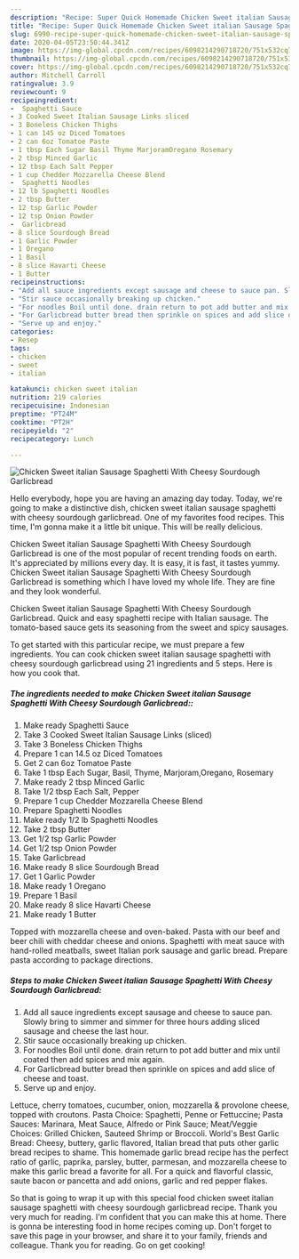 ```yaml
---
description: "Recipe: Super Quick Homemade Chicken Sweet italian Sausage Spaghetti With Cheesy Sourdough Garlicbread"
title: "Recipe: Super Quick Homemade Chicken Sweet italian Sausage Spaghetti With Cheesy Sourdough Garlicbread"
slug: 6990-recipe-super-quick-homemade-chicken-sweet-italian-sausage-spaghetti-with-cheesy-sourdough-garlicbread
date: 2020-04-05T23:50:44.341Z
image: https://img-global.cpcdn.com/recipes/6098214290718720/751x532cq70/chicken-sweet-italian-sausage-spaghetti-with-cheesy-sourdough-garlicbread-recipe-main-photo.jpg
thumbnail: https://img-global.cpcdn.com/recipes/6098214290718720/751x532cq70/chicken-sweet-italian-sausage-spaghetti-with-cheesy-sourdough-garlicbread-recipe-main-photo.jpg
cover: https://img-global.cpcdn.com/recipes/6098214290718720/751x532cq70/chicken-sweet-italian-sausage-spaghetti-with-cheesy-sourdough-garlicbread-recipe-main-photo.jpg
author: Mitchell Carroll
ratingvalue: 3.9
reviewcount: 9
recipeingredient:
-  Spaghetti Sauce
- 3 Cooked Sweet Italian Sausage Links sliced
- 3 Boneless Chicken Thighs
- 1 can 145 oz Diced Tomatoes
- 2 can 6oz Tomatoe Paste
- 1 tbsp Each Sugar Basil Thyme MarjoramOregano Rosemary
- 2 tbsp Minced Garlic
- 12 tbsp Each Salt Pepper
- 1 cup Chedder Mozzarella Cheese Blend
-  Spaghetti Noodles
- 12 lb Spaghetti Noodles
- 2 tbsp Butter
- 12 tsp Garlic Powder
- 12 tsp Onion Powder
-  Garlicbread
- 8 slice Sourdough Bread
- 1 Garlic Powder
- 1 Oregano
- 1 Basil
- 8 slice Havarti Cheese
- 1 Butter
recipeinstructions:
- "Add all sauce ingredients except sausage and cheese to sauce pan. Slowly bring to simmer and simmer for three hours adding sliced sausage and cheese the last hour."
- "Stir sauce occasionally breaking up chicken."
- "For noodles Boil until done. drain return to pot add butter and mix until coated then add spices and mix again."
- "For Garlicbread butter bread then sprinkle on spices and add slice of cheese and toast."
- "Serve up and enjoy."
categories:
- Resep
tags:
- chicken
- sweet
- italian

katakunci: chicken sweet italian
nutrition: 219 calories
recipecuisine: Indonesian
preptime: "PT24M"
cooktime: "PT2H"
recipeyield: "2"
recipecategory: Lunch

---
```



![Chicken Sweet italian Sausage Spaghetti With Cheesy Sourdough Garlicbread](https://img-global.cpcdn.com/recipes/6098214290718720/751x532cq70/chicken-sweet-italian-sausage-spaghetti-with-cheesy-sourdough-garlicbread-recipe-main-photo.jpg)

Hello everybody, hope you are having an amazing day today. Today, we're going to make a distinctive dish, chicken sweet italian sausage spaghetti with cheesy sourdough garlicbread. One of my favorites food recipes. This time, I'm gonna make it a little bit unique. This will be really delicious.

Chicken Sweet italian Sausage Spaghetti With Cheesy Sourdough Garlicbread is one of the most popular of recent trending foods on earth. It's appreciated by millions every day. It is easy, it is fast, it tastes yummy. Chicken Sweet italian Sausage Spaghetti With Cheesy Sourdough Garlicbread is something which I have loved my whole life. They are fine and they look wonderful.

Chicken Sweet italian Sausage Spaghetti With Cheesy Sourdough Garlicbread. Quick and easy spaghetti recipe with Italian sausage. The tomato-based sauce gets its seasoning from the sweet and spicy sausages.


To get started with this particular recipe, we must prepare a few ingredients. You can cook chicken sweet italian sausage spaghetti with cheesy sourdough garlicbread using 21 ingredients and 5 steps. Here is how you cook that.

##### The ingredients needed to make Chicken Sweet italian Sausage Spaghetti With Cheesy Sourdough Garlicbread::

1. Make ready  Spaghetti Sauce
1. Take 3 Cooked Sweet Italian Sausage Links (sliced)
1. Take 3 Boneless Chicken Thighs
1. Prepare 1 can 14.5 oz Diced Tomatoes
1. Get 2 can 6oz Tomatoe Paste
1. Take 1 tbsp Each Sugar, Basil, Thyme, Marjoram,Oregano, Rosemary
1. Make ready 2 tbsp Minced Garlic
1. Take 1/2 tbsp Each Salt, Pepper
1. Prepare 1 cup Chedder Mozzarella Cheese Blend
1. Prepare  Spaghetti Noodles
1. Make ready 1/2 lb Spaghetti Noodles
1. Take 2 tbsp Butter
1. Get 1/2 tsp Garlic Powder
1. Get 1/2 tsp Onion Powder
1. Take  Garlicbread
1. Make ready 8 slice Sourdough Bread
1. Get 1 Garlic Powder
1. Make ready 1 Oregano
1. Prepare 1 Basil
1. Make ready 8 slice Havarti Cheese
1. Make ready 1 Butter


Topped with mozzarella cheese and oven-baked. Pasta with our beef and beer chili with cheddar cheese and onions. Spaghetti with meat sauce with hand-rolled meatballs, sweet Italian pork sausage and garlic bread. Prepare pasta according to package directions. 

##### Steps to make Chicken Sweet italian Sausage Spaghetti With Cheesy Sourdough Garlicbread:

1. Add all sauce ingredients except sausage and cheese to sauce pan. Slowly bring to simmer and simmer for three hours adding sliced sausage and cheese the last hour.
1. Stir sauce occasionally breaking up chicken.
1. For noodles Boil until done. drain return to pot add butter and mix until coated then add spices and mix again.
1. For Garlicbread butter bread then sprinkle on spices and add slice of cheese and toast.
1. Serve up and enjoy.


Lettuce, cherry tomatoes, cucumber, onion, mozzarella &amp; provolone cheese, topped with croutons. Pasta Choice: Spaghetti, Penne or Fettuccine; Pasta Sauces: Marinara, Meat Sauce, Alfredo or Pink Sauce; Meat/Veggie Choices: Grilled Chicken, Sauteed Shrimp or Broccoli. World&#39;s Best Garlic Bread: Cheesy, buttery, garlic flavored, Italian bread that puts other garlic bread recipes to shame. This homemade garlic bread recipe has the perfect ratio of garlic, paprika, parsley, butter, parmesan, and mozzarella cheese to make this garlic bread a favorite for all. For a quick and flavorful classic, saute bacon or pancetta and add onions, garlic and red pepper flakes. 

So that is going to wrap it up with this special food chicken sweet italian sausage spaghetti with cheesy sourdough garlicbread recipe. Thank you very much for reading. I'm confident that you can make this at home. There is gonna be interesting food in home recipes coming up. Don't forget to save this page in your browser, and share it to your family, friends and colleague. Thank you for reading. Go on get cooking!
